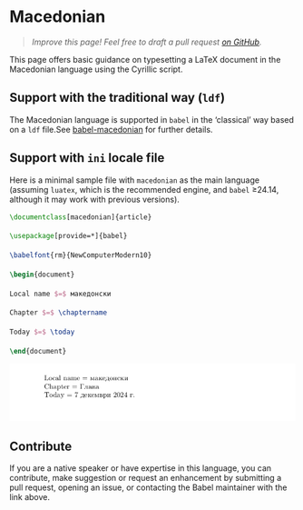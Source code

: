 # Macedonian

<blockquote>
  <p><em>Improve this page! Feel free to draft a pull request <a href="https://github.com/latex3/babel/tree/docs/docs">on GitHub</a>.</em></p>
</blockquote>

This page offers basic guidance on typesetting a LaTeX document in the
Macedonian language using the Cyrillic script.

## Support with the traditional way (`ldf`)

The Macedonian language is supported in `babel` in the ‘classical’ way
based on a `ldf` file.See [babel-macedonian](https://ctan.org/pkg/babel-macedonian) for further details.

## Support with `ini` locale file

Here is a minimal sample file with `macedonian` as the main language
(assuming `luatex`, which is the recommended engine, and `babel` ≥24.14,
although it may work with previous versions).

```tex
\documentclass[macedonian]{article}

\usepackage[provide=*]{babel}

\babelfont{rm}{NewComputerModern10}

\begin{document}

Local name $=$ македонски

Chapter $=$ \chaptername

Today $=$ \today

\end{document}
```

![](../media/locale-macedonian.png)

## Contribute

If you are a native speaker or have expertise in this language, you can
contribute, make suggestion or request an enhancement by submitting a
pull request, opening an issue, or contacting the Babel maintainer with
the link above.
